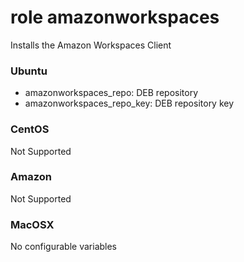 # role amazonworkspaces

Installs the Amazon Workspaces Client

### Ubuntu

* amazonworkspaces_repo: DEB repository
* amazonworkspaces_repo_key: DEB repository key

### CentOS

Not Supported

### Amazon

Not Supported

### MacOSX

No configurable variables
